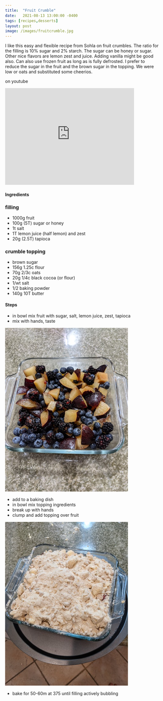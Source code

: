 ```yaml
---
title:  "Fruit Crumble"
date:   2021-08-13 13:00:00 -0400
tags: [recipes,desserts]
layout: post
image: /images/fruitcrumble.jpg
---
```


I like this easy and flexible recipe from Sohla on fruit crumbles. The ratio for the filling is 10% sugar and 2% starch.  The sugar can be honey or sugar.  Other nice flavors are lemon zest and juice.  Adding vanilla might be good also.  Can also use frozen fruit as long as is fully defrosted.  I prefer to reduce the sugar in the fruit and the brown sugar in the topping.  We were low or oats and substituted some cheerios.

on youtube
<iframe width="420" height="315" src="https://www.youtube.com/W-v4uddJVp8" frameborder="0" allowfullscreen></iframe>

#### Ingredients
### filling
- 1000g fruit
- 100g (5T) sugar or honey
- 1t salt
- 1T lemon juice (half lemon) and zest
- 20g (2.5T) tapioca
### crumble topping
- brown sugar
- 156g 1.25c flour
- 70g 2/3c oats
- 20g 1/4c black cocoa (or flour)
- 1/wt salt
- 1/2 baking powder
- 140g 10T butter

#### Steps
- in bowl mix fruit with sugar, salt, lemon juice, zest, tapioca
- mix with hands, taste

![filling](/images/fruitcrumble1.jpg)

- add to a baking dish
- in bowl mix topping ingredients
- break up with hands
- clump and add topping over fruit

![topping](/images/fruitcrumble2.jpg)

- bake for 50-60m at 375 until filling actively bubbling

